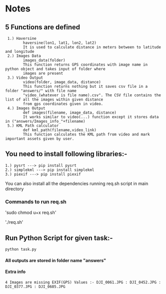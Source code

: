 # Notes

## 5 Functions are defined
     1.) Haversine
            haversine(lon1, lat1, lon2, lat2)
            It is used to calculate distance in meters between to latitude and longitude
     2.) Images Data
            images_data(folder)
            This function returns GPS coordinates with image name in python object and takes input of folder where
            images are present
     3.) Video Output
            video(folder, image_data, distance)
            This function returns nothing but it saves csv file in a folder "answers/" with file name
            "video_(whatever is file name).csv". The CSV file contains the list of all the images within given distance
            from gps coordinates given in video.
     4.) Images Output
            def images(filename, image_data, distance)
            It works similar to video(...) function except it stores data in ("answers/Images_info_"+filename)
     5.) KML Path calculator
            def kml_path(filename,video_link)
            This function calculates the KML path from video and mark important assets given by user.

## You need to install following libraries:-
    1.) pysrt ---> pip install pysrt
    2.) simplekml ---> pip install simplekml
    3.) piexif ---> pip install piexif

You can also install all the dependencies running req.sh script in main directory

### Commands to run req.sh


'sudo chmod u+x req.sh'

'./req.sh'


## Run Python Script for given task:-
    python task.py

#### All outputs are stored in folder name "answers"

#### Extra info
    4 Images are missing EXIF(GPS) Values :- DJI_0061.JPG : DJI_0452.JPG : DJI_0377.JPG : DJI_0605.JPG
